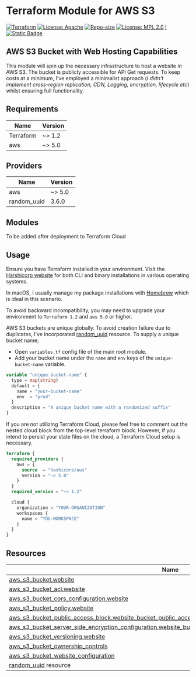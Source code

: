 # Terraform Module for AWS S3

[![Terraform](https://img.shields.io/badge/Terraform-%23844FBA)](https://github.com/appwebtech/terraform-aws-s3-webhosting)
[![License: Apache](https://img.shields.io/badge/License-Apache_2.0-blue.svg)](https://opensource.org/licenses/Apache-2.0)
[![Repo-size](https://img.shields.io/github/repo-size/appwebtech/terraform-aws-s3-webhosting?labelColor=844FBA)](https://github.com/appwebtech/terraform-aws-s3-webhosting)
[![License: MPL 2.0](https://img.shields.io/badge/License-MPL_2.0-brightgreen.svg)](https://opensource.org/licenses/MPL-2.0)
[!![Static Badge](https://img.shields.io/badge/github_actions-blue)](https://github.com/appwebtech/terraform-aws-s3-webhosting/actions)

## AWS S3 Bucket with Web Hosting Capabilities

This module will spin up the necessary infrastructure to host a website in AWS S3. The bucket is publicly accessible for API Get requests.
To keep costs at a minimum, I've employed a minimalist approach (*I didn't implement cross-region replication, CDN, Logging, encryption, lifecycle etc*) whilst  ensuring full functionality. 

## Requirements

| Name | Version |
|------|---------|
| Terraform | ~> 1.2 |
| aws | ~> 5.0 |

## Providers

| Name | Version |
|------|---------|
| aws | ~> 5.0 |
| random_uuid | 3.6.0 |

## Modules

To be added after deployment to Terraform Cloud

## Usage

Ensure you have Terraform installed in your environment. Visit the [Harshicorp website](https://developer.hashicorp.com/terraform/install) for both CLI and binary installations in various operating systems.

In macOS, I usually manage my package installations with [Homebrew](https://brew.sh/) which is ideal in this scenario.

To avoid backward incompatibility, you may need to upgrade your environment to `Terraform 1.2` and `aws 5.0` or higher.

AWS S3 buckets are unique globally. To avoid creation failure due to duplicates, I've incorporated [random_uuid](https://registry.terraform.io/providers/hashicorp/random/latest/docs/resources/uuid) resource. To supply a unique bucket name;

* Open `variables.tf` config file of the main root module.
* Add your bucket name under the `name` and `env` keys of the `unique-bucket-name` variable.

```tf
variable "unique-bucket-name" {
  type = map(string)
  default = {
    name = "your-bucket-name"
    env  = "prod"
  }
  description = "A unique bucket name with a randomized suffix"
}
```

If you are not utilizing Terraform Cloud, please feel free to comment out the nested cloud block from the top-level terraform block. However, if you intend to persist your state files on the cloud, a Terraform Cloud setup is necessary.

```tf
terraform {
  required_providers {
    aws = {
      source  = "hashicorp/aws"
      version = "~> 5.0"
    }
  }
  required_version = "~> 1.2"

  cloud {
    organization = "YOUR-ORGANIZATION"
    workspaces {
      name = "YOU-WORKSPACE"
    }
  }
}
```

## Resources

| Name | Type |
|------|------|
| [aws_s3_bucket.website](https://registry.terraform.io/providers/hashicorp/aws/latest/docs/resources/s3_bucket) | resource |
| [aws_s3_bucket_acl.website](https://registry.terraform.io/providers/hashicorp/aws/latest/docs/resources/s3_bucket_acl) | resource |
| [aws_s3_bucket_cors_configuration.website](https://registry.terraform.io/providers/hashicorp/aws/latest/docs/resources/s3_bucket_cors_configuration) | resource |
| [aws_s3_bucket_policy.website](https://registry.terraform.io/providers/hashicorp/aws/latest/docs/resources/s3_bucket_policy) | resource |
| [aws_s3_bucket_public_access_block.website_bucket_public_access_block](https://registry.terraform.io/providers/hashicorp/aws/latest/docs/resources/s3_bucket_public_access_block) | resource |
| [aws_s3_bucket_server_side_encryption_configuration.website_bucket_website_server_side_encryption_configuration](https://registry.terraform.io/providers/hashicorp/aws/latest/docs/resources/s3_bucket_server_side_encryption_configuration) | resource |
| [aws_s3_bucket_versioning.website](https://registry.terraform.io/providers/hashicorp/aws/latest/docs/resources/s3_bucket_versioning) | resource |
| [aws_s3_bucket_ownership_controls](https://registry.terraform.io/providers/hashicorp/aws/latest/docs/resources/s3_bucket_ownership_controls) | resource |
| [aws_s3_bucket_website_configuration](https://registry.terraform.io/providers/hashicorp/aws/latest/docs/resources/s3_bucket_website_configuration) | resource |
| [random_uuid](https://registry.terraform.io/providers/hashicorp/random/latest/docs/resources/uuid) resource |